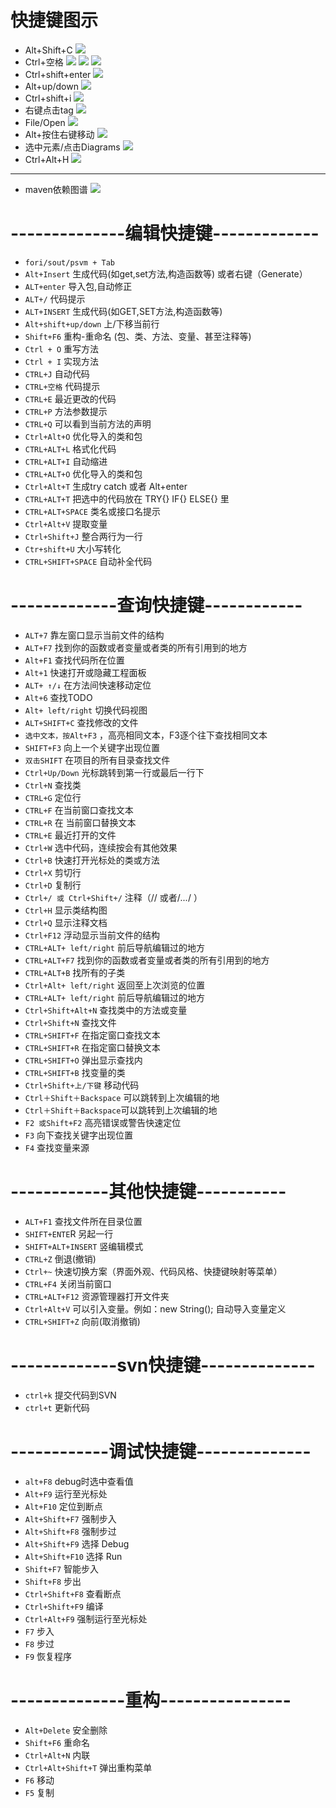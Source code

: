 # 快捷键图示
- Alt+Shift+C
![](assets/markdown-img-paste-20190709105101141.png)
- Ctrl+空格
![](assets/markdown-img-paste-20190709105212493.png)
![](assets/markdown-img-paste-20190709105536837.png)
![](assets/markdown-img-paste-20190709105803989.png)
- Ctrl+shift+enter
![](assets/markdown-img-paste-20190709105353556.png)
- Alt+up/down
![](assets/markdown-img-paste-20190709105711750.png)
- Ctrl+shift+i
![](assets/markdown-img-paste-20190709110118417.png)
- 右键点击tag
![](assets/markdown-img-paste-20190709110006664.png)
- File/Open
![](assets/markdown-img-paste-20190709110229479.png)
- Alt+按住右键移动
![](assets/markdown-img-paste-20190709110424584.png)
- 选中元素/点击Diagrams
![](assets/markdown-img-paste-20190709164749723.png)
- Ctrl+Alt+H
![](assets/markdown-img-paste-20190709165354101.png)
***
- maven依赖图谱
![](assets/markdown-img-paste-20190709165850282.png)
# --------------编辑快捷键-------------
- `fori/sout/psvm + Tab`
- `Alt+Insert`  生成代码(如get,set方法,构造函数等)   或者右键（Generate）
- `ALT+enter`    导入包,自动修正  
- `ALT+/`      代码提示
- `ALT+INSERT`  生成代码(如GET,SET方法,构造函数等)
- `Alt+shift+up/down` 上/下移当前行
- `Shift+F6`  重构-重命名 (包、类、方法、变量、甚至注释等)
- `Ctrl + O`   重写方法  
- `Ctrl + I` 实现方法
- `CTRL+J`      自动代码
- `CTRL+空格`   代码提示
- `CTRL+E`      最近更改的代码
- `CTRL+P`   方法参数提示  
- `CTRL+Q` 可以看到当前方法的声明
- `Ctrl+Alt+O`   优化导入的类和包
- `CTRL+ALT+L`  格式化代码  
- `CTRL+ALT+I`  自动缩进  
- `CTRL+ALT+O`  优化导入的类和包
- `Ctrl+Alt+T`  生成try catch  或者 Alt+enter
- `CTRL+ALT+T`  把选中的代码放在 TRY{} IF{} ELSE{} 里
- `CTRL+ALT+SPACE`  类名或接口名提示  
- `Ctrl+Alt+V` 提取变量
- `Ctrl+Shift+J` 整合两行为一行
- `Ctr+shift+U` 大小写转化  
- `CTRL+SHIFT+SPACE` 自动补全代码  
# -------------查询快捷键------------
- `ALT+7`  靠左窗口显示当前文件的结构
- `ALT+F7` 找到你的函数或者变量或者类的所有引用到的地方
- `Alt+F1` 查找代码所在位置
- `Alt+1` 快速打开或隐藏工程面板
- `ALT+ ↑/↓`  在方法间快速移动定位
- `Alt+6`    查找TODO
- `Alt+ left/right` 切换代码视图
- `ALT+SHIFT+C`  查找修改的文件
- `选中文本，按Alt+F3` ，高亮相同文本，F3逐个往下查找相同文本
- `SHIFT+F3`  向上一个关键字出现位置
- `双击SHIFT` 在项目的所有目录查找文件
- `Ctrl+Up/Down` 光标跳转到第一行或最后一行下
- `Ctrl+N`   查找类
- `CTRL+G`   定位行  
- `CTRL+F`   在当前窗口查找文本
- `CTRL+R`   在 当前窗口替换文本
- `CTRL+E`   最近打开的文件
- `Ctrl+W` 选中代码，连续按会有其他效果
- `Ctrl+B` 快速打开光标处的类或方法  
- `Ctrl+X` 剪切行
- `Ctrl+D` 复制行
- `Ctrl+/ 或 Ctrl+Shift+/`  注释（// 或者/*...*/ ）
- `Ctrl+H` 显示类结构图
- `Ctrl+Q` 显示注释文档
- `Ctrl+F12` 浮动显示当前文件的结构
- `CTRL+ALT+ left/right` 前后导航编辑过的地方
- `CTRL+ALT+F7`  找到你的函数或者变量或者类的所有引用到的地方
- `CTRL+ALT+B`  找所有的子类
- `Ctrl+Alt+ left/right` 返回至上次浏览的位置
- `CTRL+ALT+ left/right` 前后导航编辑过的地方
- `Ctrl+Shift+Alt+N` 查找类中的方法或变量
- `Ctrl+Shift+N` 查找文件
- `CTRL+SHIFT+F`  在指定窗口查找文本  
- `CTRL+SHIFT+R`  在指定窗口替换文本  
- `CTRL+SHIFT+O`  弹出显示查找内
- `CTRL+SHIFT+B`  找变量的类  
- `Ctrl+Shift+上/下键` 移动代码
- `Ctrl＋Shift＋Backspace` 可以跳转到上次编辑的地
- `Ctrl＋Shift＋Backspace`可以跳转到上次编辑的地
- `F2 或Shift+F2` 高亮错误或警告快速定位
- `F3`   向下查找关键字出现位置   
- `F4`   查找变量来源
# ------------其他快捷键-----------
- `ALT+F1`   查找文件所在目录位置
- `SHIFT+ENTE`R 另起一行
- `SHIFT+ALT+INSERT` 竖编辑模式
- `CTRL+Z`   倒退(撤销)
- `Ctrl+~` 快速切换方案（界面外观、代码风格、快捷键映射等菜单）
- `CTRL+F4`  关闭当前窗口
- `CTRL+ALT+F12`  资源管理器打开文件夹
- `Ctrl+Alt+V` 可以引入变量。例如：new String(); 自动导入变量定义
- `CTRL+SHIFT+Z`  向前(取消撤销)
# -------------svn快捷键--------------
- `ctrl+k` 提交代码到SVN
- `ctrl+t` 更新代码
# ------------调试快捷键--------------
- `alt+F8`          debug时选中查看值
- `Alt+F9` 运行至光标处
- `Alt+F10` 定位到断点
- `Alt+Shift+F7` 强制步入
- `Alt+Shift+F8` 强制步过
- `Alt+Shift+F9` 选择 Debug
- `Alt+Shift+F10` 选择 Run
- `Shift+F7` 智能步入
- `Shift+F8` 步出
- `Ctrl+Shift+F8` 查看断点
- `Ctrl+Shift+F9` 编译
- `Ctrl+Alt+F9` 强制运行至光标处
- `F7` 步入
- `F8` 步过
- `F9` 恢复程序
# --------------重构----------------
- `Alt+Delete` 安全删除
- `Shift+F6` 重命名
- `Ctrl+Alt+N` 内联
- `Ctrl+Alt+Shift+T` 弹出重构菜单
- `F6` 移动
- `F5` 复制

